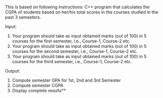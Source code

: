 This is based on following Instructions:
C++ program that calculates the CGPA of students based on her/his total scores in the courses studied in the past 3 semesters.

Input:
1. Your program should take as input obtained marks (out of 100) in 5 courses for the first semester, i.e., Course-1, Course-2 etc.
2. Your program should take as input obtained marks (out of 100) in 5 courses for the second semester, i.e., Course-1, Course-2 etc.
3. Your program should take as input obtained marks (out of 100) in 5 courses for the third semester, i.e., Course-1, Course-2 etc.

Output:
1. Compute semester GPA for 1st, 2nd and 3rd Semester
2. Compute semester CGPA
3. Display complete results**
